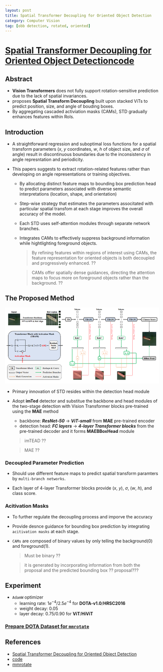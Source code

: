 ```yaml
---
layout: post
title: Spatial Transformer Decoupling for Oriented Object Detection
category: Computer Vision
tag: [obb detection, rotated, oriented]
---
```


# [Spatial Transformer Decoupling for Oriented Object Detection](https://arxiv.org/abs/2308.10561)[code](https://github.com/yuhongtian17/Spatial-Transform-Decoupling)

## Abstract

- **Vision Transformers** does not fully support rotation-sensitive prediction due to the lack of spatial invariances.
- proposes **Spatial Transform Decoupling** built upon stacked ViTs to predict position, size, and angle of bouding boxes. 
- By aggregating cascaded activiation masks (CAMs), STD gradually enhances features within RoIs.


## Introduction

- A straightforward regression and suboptimal loss functions for a spatial transform parameters ($x$, $y$ coordinates, $w$, $h$ of object size, and $\sigma$ of angle) result in discontinuous boundaries due to the inconsistency in angle represntation and periodicity. 

- This papers suggests to extract rotation-related features rather than developing on angle representations or training objectives. 

    - By allocating distinct feature maps to bounding box prediction head to predict parameters associated with diverse semantic interpretations (location, shape, and orientation)
    - Step-wise strategy that estimates the parameters associtated with particular spatial transfom at each stage improves the overall accuracy of the model.
    - Each STD uses self-attention modules through separate network branches.
    - Integrates CAMs to effectively suppress background information while hightlighting foreground objects. 

        > By refining features within regions of interest using CAMs, the feature representation for oriented objects is both decoupled and progressively enhanced. ??

        > CAMs offer spatially dense guidances, directing the attention maps to focus more on foreground objects rather than the background. ??


## The Proposed Method

<img src='/assets/computer_vision/obb_detection/std/std-tbam.png'>

- Primary innovation of STD resides within the detection head module

- Adopt **imTed** detector and substitue the backbone and head modules of the two-stage detection with Vision Transformer blocks pre-trained using the **MAE** method

    - backbone: ***ResNet-50*** -> ***ViT-small*** from **MAE** pre-trained encoder
    - detection head: ***FC layers*** -> ***4-layer Transformer blocks*** from the pre-trained decoder and it forms **MAEBBoxHead** module

    > imTEAD ??

    > MAE ??


### Decoupled Parameter Prediction

- Should use different feature maps to predict spatial transform paramters by `multi-branch networks`.

- Each layer of 4-layer Transformer blocks provide ($x$, $y$), $\sigma$, ($w$, $h$), and class score.

### Acitivation Masks

- To further regulate the decoupling process and imporve the accuracy 
- Provide desnce guidance for bounding box prediction by integrating `acitivation masks` at each stage. 
- `CAMs` are composed of binary values by only telling the background(0) and foreground(1).
    > Must be binary ??

    > it is generated by incorporating information from both the proposal and the predicted bounding box ?? proposal???


## Experiment

- `AdamW` optimizer 
    - learning rate: $1e^{-4}$/$2.5e^{-4}$ for **DOTA-v1.0**/**HRSC2016**
    - weight decay: 0.05
    - layer decay: 0.75/0.90 for **ViT**/**HiViT**



### [Prepare DOTA Dataset for `mmrotate`](https://github.com/open-mmlab/mmrotate/blob/main/tools/data/dota/README.md)




## References
- [Spatial Transformer Decoupling for Oriented Object Detection](https://arxiv.org/abs/2308.10561)
- [code](https://github.com/yuhongtian17/Spatial-Transform-Decoupling)
- [mmrotate](https://github.com/open-mmlab/mmrotate/tree/main)